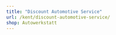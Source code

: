 ```yaml
---
title: "Discount Automotive Service"
url: /kent/discount-automotive-service/
shop: Autowerkstatt
---
```

